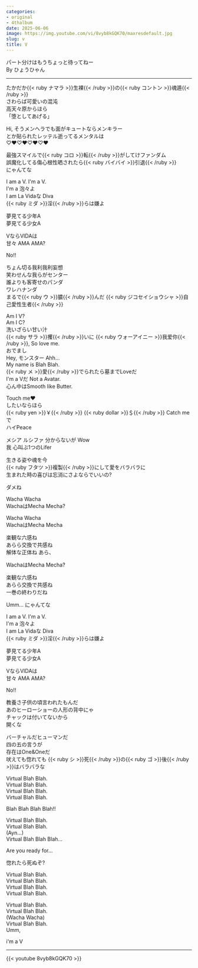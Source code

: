 ```yaml
---
categories:
- original
- 4thalbum
date: 2025-06-06
image: https://img.youtube.com/vi/8vyb8kGQK70/maxresdefault.jpg
slug: v
title: V
---
```


パート分けはもうちょっと待ってねー  
By ひょうひゃん

---

たかだか{{< ruby ナマラ >}}生裸{{< /ruby >}}の{{< ruby コントン >}}魂遁{{< /ruby >}}  
さわらば可愛いの混沌  
高天々原からほら  
「堕としてあげる」  

Hi, そうメンヘラでも面がキュートならメンキラー  
とか貼られたレッテル逝ってるメンタルは  
♡♥♡♥♡♥♡♥

最強スマイルで{{< ruby コロ >}}転{{< /ruby >}}がしてけファンダム  
誤魔化してる傷心根性晒されたら{{< ruby バイバイ >}}引退{{< /ruby >}}  
にゃんてな

I am a V. I'm a V.  
I'm a 泡々よ  
I am La Vidaな Diva  
{{< ruby ミダ >}}淫{{< /ruby >}}らは嫌よ  

夢見てる少年A  
夢見てる少女A  

VならVIDAは  
甘々 AMA AMA?

No!!

ちょん切る我利我利妄想  
笑わせんな我らがセンター  
誰よりも客寄せのパンダ  
ワレハナンダ  
まるで{{< ruby ウ >}}膿{{< /ruby >}}んだ {{< ruby ジコセイショウシャ >}}自己愛性生者{{< /ruby >}}  

Am I V?  
Am I C?  
洗いざらい甘い汁  
{{< ruby サラ >}}攫{{< /ruby >}}いに {{< ruby ウォーアイニー >}}我爱你{{< /ruby >}}, So love me.  
おでまし  
Hey, モンスター Ahh...  
My name is Blah Blah.  
{{< ruby メ >}}愛{{< /ruby >}}でられたら墓までLoveだ  
I'm a Vだ Not a Avatar.  
心ん中はSmooth like Butter.  

Touch me♥  
したいならほら  
{{< ruby yen >}}￥{{< /ruby >}} {{< ruby dollar >}}＄{{< /ruby >}} Catch meで  
ハイPeace  

メシア ルシファ 分からないが Wow  
我 心叫ぶ1つのLifer  

生きる姿や魂を今  
{{< ruby フタツ >}}複製{{< /ruby >}}にして愛をバラバラに  
生まれた時の喜びは忘消にさよならでいいの?

ダメね

Wacha Wacha  
WachaはMecha Mecha?  

Wacha Wacha  
WachaはMecha Mecha  

楽観な六感ね  
あらら交換で共感ね  
解体な正体ね あら、

WachaはMecha Mecha?  

楽観な六感ね  
あらら交換で共感ね  
一巻の終わりだね  

Umm... にゃんてな

I am a V. I'm a V.  
I'm a 泡々よ  
I am La Vidaな Diva  
{{< ruby ミダ >}}淫{{< /ruby >}}らは嫌よ  

夢見てる少年A  
夢見てる少女A  

VならVIDAは  
甘々 AMA AMA?

No!!

教養さ子供の頃言われたもんだ  
あのヒーローショーの人形の背中にゃ  
チャックは付いてないから  
開くな

バーチャルだヒューマンだ  
四の五の言うが  
存在はOne&Oneだ  
吠えても惚れても {{< ruby シ >}}死{{< /ruby >}}の{{< ruby ゴ >}}後{{< /ruby >}}はバラバラな  

Virtual Blah Blah.  
Virtual Blah Blah.  
Virtual Blah Blah.  
Virtual Blah Blah.  

Blah Blah Blah Blah!!  

Virtual Blah Blah.  
Virtual Blah Blah.  
(Ayn...)  
Virtual Blah Blah Blah...  

Are you ready for...  

惚れたら死ぬぞ?  

Virtual Blah Blah.  
Virtual Blah Blah.  
Virtual Blah Blah.  
Virtual Blah Blah.  

Virtual Blah Blah.  
Virtual Blah Blah.  
(Wacha Wacha)  
Virtual Blah Blah.  
Umm,  

i'm a V  



---

{{< youtube 8vyb8kGQK70 >}}